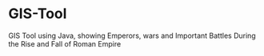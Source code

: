 # GIS-Tool
GIS Tool using Java, showing Emperors, wars and Important Battles During the Rise and Fall of Roman Empire
